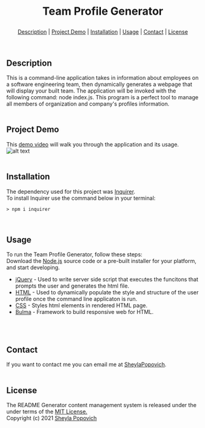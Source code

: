 # <p align="center"> Team Profile Generator </p>

<p align="center">
<a href="#description">Description</a> |
<a href="#projectm demo">Project Demo</a> |
<a href="#installation">Installation</a> |
<a href="#usage">Usage</a> |
<a href="#contact">Contact</a> |
<a href="#license">License</a>
</p>
<br>

## **Description**
This is a command-line application takes in information about employees on a software engineering team, then dynamically generates a webpage that will display your built team. The application will be invoked with the following command: node index.js. This program is a perfect tool to manage all members of organization and company's profiles information.
<br>
<br>

## **Project Demo** 
This [demo video](https://github.com/SheylaPopovich/Team_Profile_Generator/blob/main/assets/team_profile_generator_demo.gif) will walk you through the application and its usage.
![alt text](https://user-images.githubusercontent.com/84256748/132050856-1e175010-b43e-4669-a615-4a3f29ece45e.png)
<br>
<br>

## **Installation** 
The dependency used for this project was [Inquirer](https://www.npmjs.com/package/inquirer). <br>
To install Inquirer use the command below in your terminal:
```
> npm i inquirer
```
<br>

## **Usage**
To run the Team Profile Generator, follow these steps: <br>
Download the [Node.js](https://nodejs.org/en/download/) source code or a pre-built installer for your platform, and start developing.

* [jQuery](https://api.jquery.com/) - Used to write server side script that executes the funcitons that prompts the user and generates the html file.
* [HTML](https://www.w3schools.com/html/) - Used to dynamically populate the style and structure of the user profile once the command line applicaton is run.
* [CSS](https://www.w3schools.com/css/) - Styles html elements in rendered HTML page. 
* [Bulma](https://bulma.io/) -  Framework to build responsive web for HTML. 
<br>
<br>

## **Contact**
If you want to contact me you can email me at [SheylaPopovich](mailto:sheylapopovich@gmail.com).
<br>
<br>

## **License**
The README Generator content management system is released under the under terms of the [MIT License.](https://github.com/SheylaPopovich/README-generator/blob/main/LICENSE)
<br>Copyright (c) 2021 [Sheyla Popovich](https://github.com/SheylaPopovich)
<br>
